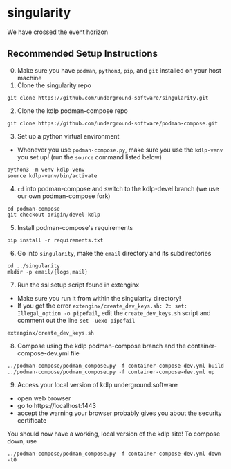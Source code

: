 # singularity

We have crossed the event horizon

## Recommended Setup Instructions

0. Make sure you have `podman`, `python3`, `pip`, and `git` installed on your host machine
1. Clone the singularity repo
```
git clone https://github.com/underground-software/singularity.git
```
2. Clone the kdlp podman-compose repo
```
git clone https://github.com/underground-software/podman-compose.git
```
3. Set up a python virtual environment
- Whenever you use `podman-compose.py`, make sure you use the `kdlp-venv` you set up! (run the `source` command listed below)
```
python3 -m venv kdlp-venv
source kdlp-venv/bin/activate
```
4. `cd` into podman-compose and switch to the kdlp-devel branch (we use our own podman-compose fork)
```
cd podman-compose
git checkout origin/devel-kdlp
```
5. Install podman-compose's requirements
```
pip install -r requirements.txt
```
6. Go into `singularity`, make the `email` directory and its subdirectories
```
cd ../singularity
mkdir -p email/{logs,mail}
```
7. Run the ssl setup script found in extenginx
- Make sure you run it from within the singularity directory!
- If you get the error `extenginx/create_dev_keys.sh: 2: set: Illegal_option -o pipefail`, edit the `create_dev_keys.sh` script and comment out the line `set -uexo pipefail`
```
extenginx/create_dev_keys.sh
```
8. Compose using the kdlp podman-compose branch and the container-compose-dev.yml file
```
../podman-compose/podman_compose.py -f container-compose-dev.yml build
../podman-compose/podman_compose.py -f container-compose-dev.yml up
```
9. Access your local version of kdlp.underground.software
- open web browser
- go to https://localhost:1443
- accept the warning your browser probably gives you about the security certificate

You should now have a working, local version of the kdlp site!
To compose down, use
```
../podman-compose/podman_compose.py -f container-compose-dev.yml down -t0
```
